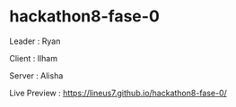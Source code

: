 # hackathon8-fase-0
Leader : Ryan 

Client : Ilham 

Server : Alisha 

Live Preview : https://lineus7.github.io/hackathon8-fase-0/